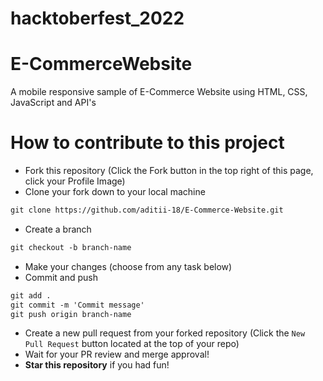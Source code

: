 # hacktoberfest_2022
# E-CommerceWebsite
 A mobile responsive sample of E-Commerce Website using HTML, CSS, JavaScript and API's
 
# How to contribute to this project
- Fork this repository (Click the Fork button in the top right of this page, click your Profile Image)
- Clone your fork down to your local machine

```markdown
git clone https://github.com/aditii-18/E-Commerce-Website.git
```

- Create a branch

```markdown
git checkout -b branch-name
```

- Make your changes (choose from any task below)
- Commit and push

```markdown
git add .
git commit -m 'Commit message'
git push origin branch-name
```

- Create a new pull request from your forked repository (Click the `New Pull Request` button located at the top of your repo)
- Wait for your PR review and merge approval!
- **Star this repository** if you had fun!
